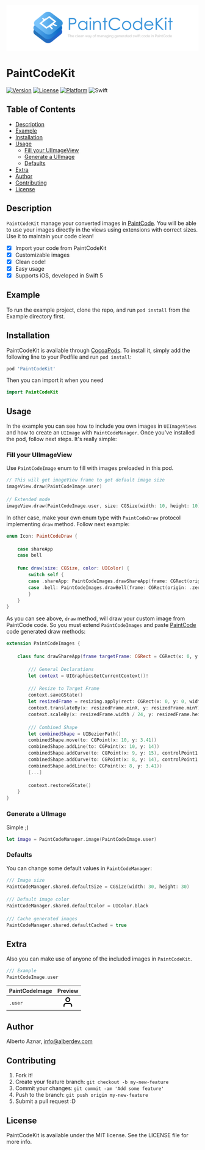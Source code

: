 ![PaintCodeKit logo](https://raw.githubusercontent.com/alberdev/PaintCodeKit/master/Images/header_PaintCodeKit.png)

# PaintCodeKit

[![Version](https://img.shields.io/cocoapods/v/PaintCodeKit.svg?style=flat&colorB=3693DB)](https://cocoapods.org/pods/PaintCodeKit)
[![License](https://img.shields.io/cocoapods/l/PaintCodeKit.svg?style=flat)](https://cocoapods.org/pods/PaintCodeKit)
[![Platform](https://img.shields.io/cocoapods/p/PaintCodeKit.svg?style=flat)](https://cocoapods.org/pods/PaintCodeKit)
![Swift](https://img.shields.io/badge/%20in-swift%205.0-orange.svg?style=flat&colorB=3693DB)

## Table of Contents

- [Description](#description)
- [Example](#example)
- [Installation](#installation)
- [Usage](#usage)
    - [Fill your UIImageView](#fillyouruiimageview)
    - [Generate a UIImage](#generateauiimage)
    - [Defaults](#defaults)
- [Extra](#extra)
- [Author](#author)
- [Contributing](#contributing)
- [License](#license)

## Description

`PaintCodeKit` manage your converted images in [PaintCode](https://www.paintcodeapp.com). You will be able to use your images directly in the views using extensions with correct sizes. Use it to maintain your code clean!

- [x] Import your code from PaintCodeKit
- [x] Customizable images
- [x] Clean code!
- [x] Easy usage
- [x] Supports iOS, developed in Swift 5

## Example

To run the example project, clone the repo, and run `pod install` from the Example directory first.

## Installation

PaintCodeKit is available through [CocoaPods](https://cocoapods.org). To install
it, simply add the following line to your Podfile and run `pod install`:

```ruby
pod 'PaintCodeKit'
```

Then you can import it when you need

```swift
import PaintCodeKit
```

## Usage

In the example you can see how to include you own images in `UIImageViews` and how to create an `UIImage` with `PaintCodeManager`. Once you've installed the pod, follow next steps. It's really simple:

### Fill your UIImageView

Use `PaintCodeImage` enum to fill with images preloaded in this pod.

```swift
// This will get imageView frame to get default image size
imageView.draw(PaintCodeImage.user)

// Extended mode
imageView.draw(PaintCodeImage.user, size: CGSize(width: 10, height: 10), color: .white, cached: true)
```

In other case, make your own enum type with  `PaintCodeDraw` protocol implementing `draw` method. Follow next example:

```swift
enum Icon: PaintCodeDraw {

    case shareApp
    case bell

    func draw(size: CGSize, color: UIColor) {
        switch self {
        case .shareApp: PaintCodeImages.drawShareApp(frame: CGRect(origin: .zero, size: size), resizing: .aspectFit)
        case .bell: PaintCodeImages.drawBell(frame: CGRect(origin: .zero, size: size), resizing: .aspectFit)
        }
    }
}
```

As you can see above, `draw` method, will draw your custom image from PaintCode code. So you must extend `PaintCodeImages` and paste [PaintCode](https://www.paintcodeapp.com) code generated draw methods:

```swift
extension PaintCodeImages {

    class func drawShareApp(frame targetFrame: CGRect = CGRect(x: 0, y: 0, width: 400, height: 400), resizing: ResizingBehavior = .aspectFit) {

        /// General Declarations
        let context = UIGraphicsGetCurrentContext()!

        /// Resize to Target Frame
        context.saveGState()
        let resizedFrame = resizing.apply(rect: CGRect(x: 0, y: 0, width: 24, height: 24), target: targetFrame)
        context.translateBy(x: resizedFrame.minX, y: resizedFrame.minY)
        context.scaleBy(x: resizedFrame.width / 24, y: resizedFrame.height / 24)

        /// Combined Shape
        let combinedShape = UIBezierPath()
        combinedShape.move(to: CGPoint(x: 10, y: 3.41))
        combinedShape.addLine(to: CGPoint(x: 10, y: 14))
        combinedShape.addCurve(to: CGPoint(x: 9, y: 15), controlPoint1: CGPoint(x: 10, y: 14.55), controlPoint2: CGPoint(x: 9.55, y: 15))
        combinedShape.addCurve(to: CGPoint(x: 8, y: 14), controlPoint1: CGPoint(x: 8.45, y: 15), controlPoint2: CGPoint(x: 8, y: 14.55))
        combinedShape.addLine(to: CGPoint(x: 8, y: 3.41))
        [...]

        context.restoreGState()
    }
}
```


### Generate a UIImage

Simple ;)

```swift
let image = PaintCodeManager.image(PaintCodeImage.user)
```


### Defaults

You can change some default values in  `PaintCodeManager`:

```swift
/// Image size
PaintCodeManager.shared.defaultSize = CGSize(width: 30, height: 30)

/// Default image color
PaintCodeManager.shared.defaultColor = UIColor.black

/// Cache generated images
PaintCodeManager.shared.defaultCached = true
```

## Extra

Also you can make use of anyone of the included images in `PaintCodeKit`.

```swift
/// Example
PaintCodeImage.user
```

| PaintCodeImage | Preview 
| ------- | :-------:
| `.user`  | <img src="Images/Icons/user.png" width="30" height="30">

## Author

Alberto Aznar, info@alberdev.com

## Contributing

1. Fork it!
2. Create your feature branch: `git checkout -b my-new-feature`
3. Commit your changes: `git commit -am 'Add some feature'`
4. Push to the branch: `git push origin my-new-feature`
5. Submit a pull request :D

## License

PaintCodeKit is available under the MIT license. See the LICENSE file for more info.
